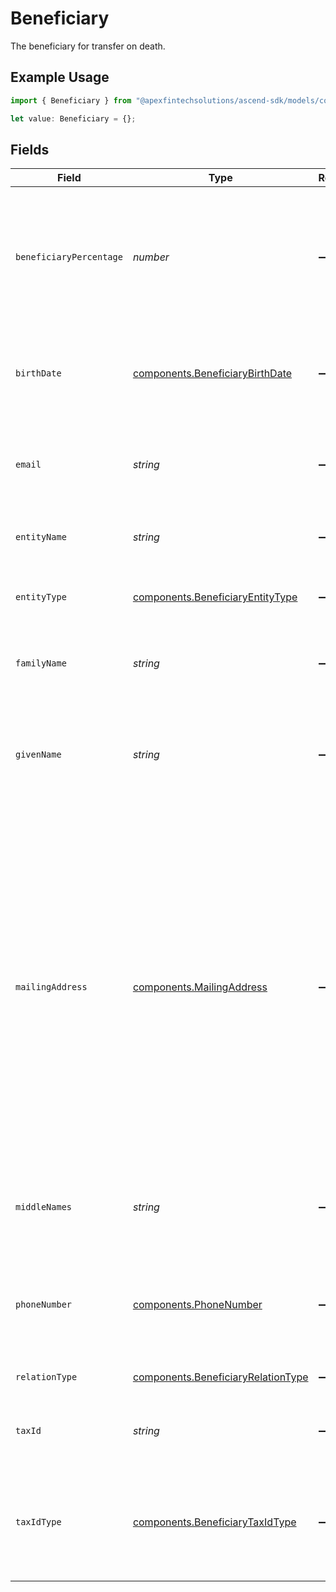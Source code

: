 # Beneficiary

The beneficiary for transfer on death.

## Example Usage

```typescript
import { Beneficiary } from "@apexfintechsolutions/ascend-sdk/models/components";

let value: Beneficiary = {};
```

## Fields

| Field                                                                                                                                                                                                                                                                                                                                                                                                                                                              | Type                                                                                                                                                                                                                                                                                                                                                                                                                                                               | Required                                                                                                                                                                                                                                                                                                                                                                                                                                                           | Description                                                                                                                                                                                                                                                                                                                                                                                                                                                        | Example                                                                                                                                                                                                                                                                                                                                                                                                                                                            |
| ------------------------------------------------------------------------------------------------------------------------------------------------------------------------------------------------------------------------------------------------------------------------------------------------------------------------------------------------------------------------------------------------------------------------------------------------------------------ | ------------------------------------------------------------------------------------------------------------------------------------------------------------------------------------------------------------------------------------------------------------------------------------------------------------------------------------------------------------------------------------------------------------------------------------------------------------------ | ------------------------------------------------------------------------------------------------------------------------------------------------------------------------------------------------------------------------------------------------------------------------------------------------------------------------------------------------------------------------------------------------------------------------------------------------------------------ | ------------------------------------------------------------------------------------------------------------------------------------------------------------------------------------------------------------------------------------------------------------------------------------------------------------------------------------------------------------------------------------------------------------------------------------------------------------------ | ------------------------------------------------------------------------------------------------------------------------------------------------------------------------------------------------------------------------------------------------------------------------------------------------------------------------------------------------------------------------------------------------------------------------------------------------------------------ |
| `beneficiaryPercentage`                                                                                                                                                                                                                                                                                                                                                                                                                                            | *number*                                                                                                                                                                                                                                                                                                                                                                                                                                                           | :heavy_minus_sign:                                                                                                                                                                                                                                                                                                                                                                                                                                                 | An integer conveying the percentage of interest the related Beneficiary has in the account if the owner(s) become deceased; The sum of all beneficiary percentages must equal "100"                                                                                                                                                                                                                                                                                | 100                                                                                                                                                                                                                                                                                                                                                                                                                                                                |
| `birthDate`                                                                                                                                                                                                                                                                                                                                                                                                                                                        | [components.BeneficiaryBirthDate](../../models/components/beneficiarybirthdate.md)                                                                                                                                                                                                                                                                                                                                                                                 | :heavy_minus_sign:                                                                                                                                                                                                                                                                                                                                                                                                                                                 | The legal day, month, and year of birth for a beneficiary; Birth date is required if tax id and tax id type is not provided.                                                                                                                                                                                                                                                                                                                                       |                                                                                                                                                                                                                                                                                                                                                                                                                                                                    |
| `email`                                                                                                                                                                                                                                                                                                                                                                                                                                                            | *string*                                                                                                                                                                                                                                                                                                                                                                                                                                                           | :heavy_minus_sign:                                                                                                                                                                                                                                                                                                                                                                                                                                                 | Beneficiaries may provide an email, a mailing_address, or both An email address indicated for account communications                                                                                                                                                                                                                                                                                                                                               | example@email.com                                                                                                                                                                                                                                                                                                                                                                                                                                                  |
| `entityName`                                                                                                                                                                                                                                                                                                                                                                                                                                                       | *string*                                                                                                                                                                                                                                                                                                                                                                                                                                                           | :heavy_minus_sign:                                                                                                                                                                                                                                                                                                                                                                                                                                                 | The legal entity name; Required if the beneficiary is a legal entity.                                                                                                                                                                                                                                                                                                                                                                                              | Acme, Inc.                                                                                                                                                                                                                                                                                                                                                                                                                                                         |
| `entityType`                                                                                                                                                                                                                                                                                                                                                                                                                                                       | [components.BeneficiaryEntityType](../../models/components/beneficiaryentitytype.md)                                                                                                                                                                                                                                                                                                                                                                               | :heavy_minus_sign:                                                                                                                                                                                                                                                                                                                                                                                                                                                 | The entity type of the beneficiary; Required if the beneficiary is a legal entity.                                                                                                                                                                                                                                                                                                                                                                                 | CORPORATION                                                                                                                                                                                                                                                                                                                                                                                                                                                        |
| `familyName`                                                                                                                                                                                                                                                                                                                                                                                                                                                       | *string*                                                                                                                                                                                                                                                                                                                                                                                                                                                           | :heavy_minus_sign:                                                                                                                                                                                                                                                                                                                                                                                                                                                 | Family name of a natural person; Required if the beneficiary is a natural person.                                                                                                                                                                                                                                                                                                                                                                                  | Smith                                                                                                                                                                                                                                                                                                                                                                                                                                                              |
| `givenName`                                                                                                                                                                                                                                                                                                                                                                                                                                                        | *string*                                                                                                                                                                                                                                                                                                                                                                                                                                                           | :heavy_minus_sign:                                                                                                                                                                                                                                                                                                                                                                                                                                                 | The given name of a natural person; Conventionally known as 'first name' in most English-speaking countries.Required if the beneficiary is a natural person.                                                                                                                                                                                                                                                                                                       | Bob                                                                                                                                                                                                                                                                                                                                                                                                                                                                |
| `mailingAddress`                                                                                                                                                                                                                                                                                                                                                                                                                                                   | [components.MailingAddress](../../models/components/mailingaddress.md)                                                                                                                                                                                                                                                                                                                                                                                             | :heavy_minus_sign:                                                                                                                                                                                                                                                                                                                                                                                                                                                 | The object containing data for the purpose of delivery physical mailings to a party; Typically used for statements, account updates, tax documents, and other postal mailings; May also be used as an alternative identity verification address to personalAddress. Required fields within the `mailing_address` object include:<br/> - `administrative_area`<br/> - `region_code` - 2 character CLDR Code<br/> - `postal_code`<br/> - `locality`<br/> - `address_lines` - max 5 lines |                                                                                                                                                                                                                                                                                                                                                                                                                                                                    |
| `middleNames`                                                                                                                                                                                                                                                                                                                                                                                                                                                      | *string*                                                                                                                                                                                                                                                                                                                                                                                                                                                           | :heavy_minus_sign:                                                                                                                                                                                                                                                                                                                                                                                                                                                 | Non-primary names representing a natural person; Name attributed to a person other than "Given" and "Family" names.                                                                                                                                                                                                                                                                                                                                                | Robert                                                                                                                                                                                                                                                                                                                                                                                                                                                             |
| `phoneNumber`                                                                                                                                                                                                                                                                                                                                                                                                                                                      | [components.PhoneNumber](../../models/components/phonenumber.md)                                                                                                                                                                                                                                                                                                                                                                                                   | :heavy_minus_sign:                                                                                                                                                                                                                                                                                                                                                                                                                                                 | The phone number for a party; Lives on the party record in the context of the account and does not commute to other accounts held by/for the person                                                                                                                                                                                                                                                                                                                | 555-555-5555                                                                                                                                                                                                                                                                                                                                                                                                                                                       |
| `relationType`                                                                                                                                                                                                                                                                                                                                                                                                                                                     | [components.BeneficiaryRelationType](../../models/components/beneficiaryrelationtype.md)                                                                                                                                                                                                                                                                                                                                                                           | :heavy_minus_sign:                                                                                                                                                                                                                                                                                                                                                                                                                                                 | The relationship of the beneficiary to the account owner                                                                                                                                                                                                                                                                                                                                                                                                           | SPOUSE                                                                                                                                                                                                                                                                                                                                                                                                                                                             |
| `taxId`                                                                                                                                                                                                                                                                                                                                                                                                                                                            | *string*                                                                                                                                                                                                                                                                                                                                                                                                                                                           | :heavy_minus_sign:                                                                                                                                                                                                                                                                                                                                                                                                                                                 | The full U.S. tax ID for a related person; Tax ID is required if birth date is not provided.                                                                                                                                                                                                                                                                                                                                                                       | 123456789                                                                                                                                                                                                                                                                                                                                                                                                                                                          |
| `taxIdType`                                                                                                                                                                                                                                                                                                                                                                                                                                                        | [components.BeneficiaryTaxIdType](../../models/components/beneficiarytaxidtype.md)                                                                                                                                                                                                                                                                                                                                                                                 | :heavy_minus_sign:                                                                                                                                                                                                                                                                                                                                                                                                                                                 | The nature of the U.S. Tax ID indicated in the related tax_id field; Examples include ITIN, SSN, EIN. Tax id type is required if birth date is not provided.                                                                                                                                                                                                                                                                                                       | SSN                                                                                                                                                                                                                                                                                                                                                                                                                                                                |